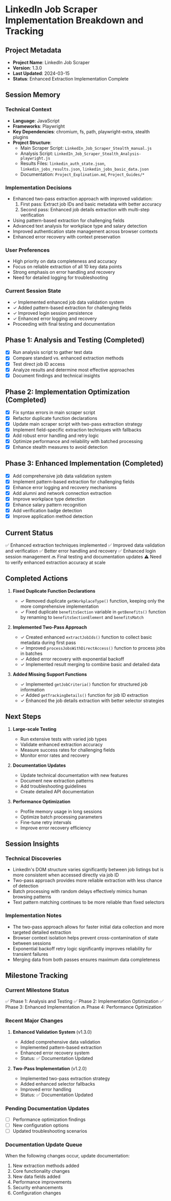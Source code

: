 # LinkedIn Job Scraper Implementation Breakdown and Tracking

## Project Metadata
- **Project Name**: LinkedIn Job Scraper
- **Version**: 1.3.0
- **Last Updated**: 2024-03-15
- **Status**: Enhanced Extraction Implementation Complete

## Session Memory
### Technical Context
- **Language**: JavaScript
- **Frameworks**: Playwright
- **Key Dependencies**: chromium, fs, path, playwright-extra, stealth plugins
- **Project Structure**:
  - Main Scraper Script: `LinkedIn_Job_Scraper_Stealth_manual.js`
  - Analysis Script: `LinkedIn_Job_Scraper_Stealth_Analysis-playwright.js`
  - Results Files: `linkedin_auth_state.json`, `linkedin_jobs_results.json`, `linkedin_jobs_basic_data.json`
  - Documentation: `Project_Explination.md`, `Project_Guides/*`

### Implementation Decisions
- Enhanced two-pass extraction approach with improved validation:
  1. First pass: Extract job IDs and basic metadata with better accuracy
  2. Second pass: Enhanced job details extraction with multi-step verification
- Using pattern-based extraction for challenging fields
- Advanced text analysis for workplace type and salary detection
- Improved authentication state management across browser contexts
- Enhanced error recovery with context preservation

### User Preferences
- High priority on data completeness and accuracy
- Focus on reliable extraction of all 10 key data points
- Strong emphasis on error handling and recovery
- Need for detailed logging for troubleshooting

### Current Session State
- ✓ Implemented enhanced job data validation system
- ✓ Added pattern-based extraction for challenging fields
- ✓ Improved login session persistence
- ✓ Enhanced error logging and recovery
- Proceeding with final testing and documentation

## Phase 1: Analysis and Testing (Completed)
- [x] Run analysis script to gather test data
- [x] Compare standard vs. enhanced extraction methods
- [x] Test direct job ID access
- [x] Analyze results and determine most effective approaches
- [x] Document findings and technical insights

## Phase 2: Implementation Optimization (Completed)
- [x] Fix syntax errors in main scraper script
- [x] Refactor duplicate function declarations 
- [x] Update main scraper script with two-pass extraction strategy
- [x] Implement field-specific extraction techniques with fallbacks
- [x] Add robust error handling and retry logic
- [x] Optimize performance and reliability with batched processing
- [x] Enhance stealth measures to avoid detection

## Phase 3: Enhanced Implementation (Completed)
- [x] Add comprehensive job data validation system
- [x] Implement pattern-based extraction for challenging fields
- [x] Enhance error logging and recovery mechanisms
- [x] Add alumni and network connection extraction
- [x] Improve workplace type detection
- [x] Enhance salary pattern recognition
- [x] Add verification badge detection
- [x] Improve application method detection

## Current Status
✅ Enhanced extraction techniques implemented
✅ Improved data validation and verification
✅ Better error handling and recovery
✅ Enhanced login session management
🔜 Final testing and documentation updates
⚠️ Need to verify enhanced extraction accuracy at scale

## Completed Actions
1. **Fixed Duplicate Function Declarations**
   - ✓ Removed duplicate `getWorkplaceType()` function, keeping only the more comprehensive implementation
   - ✓ Fixed duplicate `benefitsSection` variable in `getBenefits()` function by renaming to `benefitsSectionElement` and `benefitsMatch`

2. **Implemented Two-Pass Approach**
   - ✓ Created enhanced `extractJobIds()` function to collect basic metadata during first pass
   - ✓ Improved `processJobsWithDirectAccess()` function to process jobs in batches
   - ✓ Added error recovery with exponential backoff
   - ✓ Implemented result merging to combine basic and detailed data

3. **Added Missing Support Functions**
   - ✓ Implemented `getJobCriteria()` function for structured job information
   - ✓ Added `getTrackingDetails()` function for job ID extraction
   - ✓ Enhanced the job details extraction with better selector strategies

## Next Steps
1. **Large-scale Testing**
   - Run extensive tests with varied job types
   - Validate enhanced extraction accuracy
   - Measure success rates for challenging fields
   - Monitor error rates and recovery

2. **Documentation Updates**
   - Update technical documentation with new features
   - Document new extraction patterns
   - Add troubleshooting guidelines
   - Create detailed API documentation

3. **Performance Optimization**
   - Profile memory usage in long sessions
   - Optimize batch processing parameters
   - Fine-tune retry intervals
   - Improve error recovery efficiency

## Session Insights
### Technical Discoveries
- LinkedIn's DOM structure varies significantly between job listings but is more consistent when accessed directly via job ID
- Two-pass approach provides more reliable extraction with less chance of detection
- Batch processing with random delays effectively mimics human browsing patterns
- Text pattern matching continues to be more reliable than fixed selectors

### Implementation Notes
- The two-pass approach allows for faster initial data collection and more targeted detailed extraction
- Browser context isolation helps prevent cross-contamination of state between sessions
- Exponential backoff retry logic significantly improves reliability for transient failures
- Merging data from both passes ensures maximum data completeness

## Milestone Tracking
### Current Milestone Status
✅ Phase 1: Analysis and Testing
✅ Phase 2: Implementation Optimization
✅ Phase 3: Enhanced Implementation
🔜 Phase 4: Performance Optimization

### Recent Major Changes
1. **Enhanced Validation System** (v1.3.0)
   - Added comprehensive data validation
   - Implemented pattern-based extraction
   - Enhanced error recovery system
   - Status: ✅ Documentation Updated

2. **Two-Pass Implementation** (v1.2.0)
   - Implemented two-pass extraction strategy
   - Added enhanced selector fallbacks
   - Improved error handling
   - Status: ✅ Documentation Updated

### Pending Documentation Updates
- [ ] Performance optimization findings
- [ ] New configuration options
- [ ] Updated troubleshooting scenarios

### Documentation Update Queue
When the following changes occur, update documentation:
1. New extraction methods added
2. Core functionality changes
3. New data fields added
4. Performance improvements
5. Security enhancements
6. Configuration changes